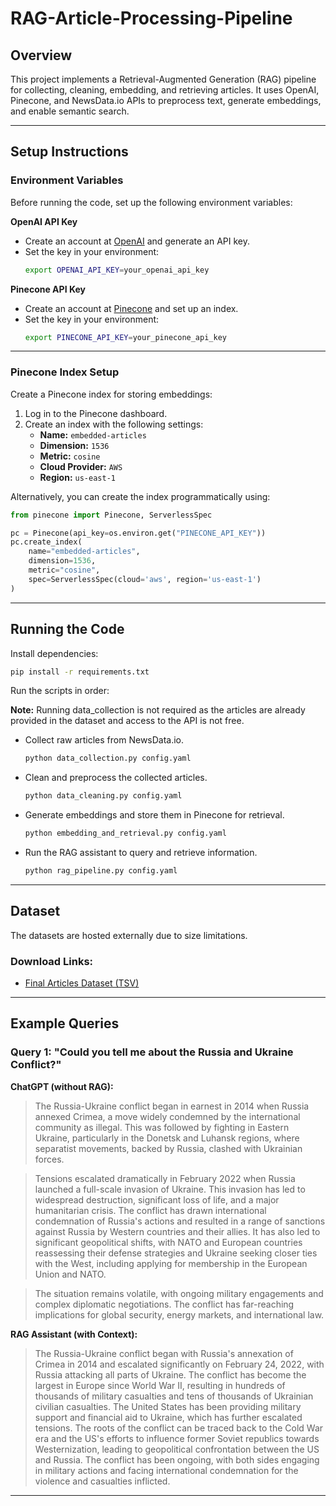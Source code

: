 # RAG-Article-Processing-Pipeline

## Overview
This project implements a Retrieval-Augmented Generation (RAG) pipeline for collecting, cleaning, embedding, and retrieving articles. It uses OpenAI, Pinecone, and NewsData.io APIs to preprocess text, generate embeddings, and enable semantic search.

---

## Setup Instructions

### Environment Variables
Before running the code, set up the following environment variables:


**OpenAI API Key**
   - Create an account at [OpenAI](https://platform.openai.com/) and generate an API key.
   - Set the key in your environment:
     ```bash
     export OPENAI_API_KEY=your_openai_api_key
     ```

**Pinecone API Key**
   - Create an account at [Pinecone](https://www.pinecone.io/) and set up an index.
   - Set the key in your environment:
     ```bash
     export PINECONE_API_KEY=your_pinecone_api_key
     ```

---

### Pinecone Index Setup
Create a Pinecone index for storing embeddings:
1. Log in to the Pinecone dashboard.
2. Create an index with the following settings:
   - **Name:** `embedded-articles`
   - **Dimension:** `1536`
   - **Metric:** `cosine`
   - **Cloud Provider:** `AWS`
   - **Region:** `us-east-1`

Alternatively, you can create the index programmatically using:
```python
from pinecone import Pinecone, ServerlessSpec

pc = Pinecone(api_key=os.environ.get("PINECONE_API_KEY"))
pc.create_index(
    name="embedded-articles",
    dimension=1536,
    metric="cosine",
    spec=ServerlessSpec(cloud='aws', region='us-east-1')
)
```

---

## Running the Code

Install dependencies:
   ```bash
   pip install -r requirements.txt
   ```

Run the scripts in order:

**Note:** Running data_collection is not required as the articles are already provided in the dataset and access to the API is not free.

   - Collect raw articles from NewsData.io.
     ```bash
     python data_collection.py config.yaml
     ```

   - Clean and preprocess the collected articles.
     ```bash
     python data_cleaning.py config.yaml
     ```

   - Generate embeddings and store them in Pinecone for retrieval.
     ```bash
     python embedding_and_retrieval.py config.yaml
     ```

   - Run the RAG assistant to query and retrieve information.
     ```bash
     python rag_pipeline.py config.yaml
     ```

---



## Dataset
The datasets are hosted externally due to size limitations.

### Download Links:
- [Final Articles Dataset (TSV)](https://drive.google.com/your-link-here)


---
## Example Queries

### Query 1: "Could you tell me about the Russia and Ukraine Conflict?"
**ChatGPT (without RAG):**
> The Russia-Ukraine conflict began in earnest in 2014 when Russia annexed Crimea, a move widely condemned by the international community as illegal. This was followed by fighting in Eastern Ukraine, particularly in the Donetsk and Luhansk regions, where separatist movements, backed by Russia, clashed with Ukrainian forces.

> Tensions escalated dramatically in February 2022 when Russia launched a full-scale invasion of Ukraine. This invasion has led to widespread destruction, significant loss of life, and a major humanitarian crisis. The conflict has drawn international condemnation of Russia's actions and resulted in a range of sanctions against Russia by Western countries and their allies. It has also led to significant geopolitical shifts, with NATO and European countries reassessing their defense strategies and Ukraine seeking closer ties with the West, including applying for membership in the European Union and NATO.

> The situation remains volatile, with ongoing military engagements and complex diplomatic negotiations. The conflict has far-reaching implications for global security, energy markets, and international law.

**RAG Assistant (with Context):**
> The Russia-Ukraine conflict began with Russia's annexation of Crimea in 2014 and escalated significantly on February 24, 2022, with Russia attacking all parts of Ukraine. The conflict has become the largest in Europe since World War II, resulting in hundreds of thousands of military casualties and tens of thousands of Ukrainian civilian casualties. The United States has been providing military support and financial aid to Ukraine, which has further escalated tensions. The roots of the conflict can be traced back to the Cold War era and the US's efforts to influence former Soviet republics towards Westernization, leading to geopolitical confrontation between the US and Russia. The conflict has been ongoing, with both sides engaging in military actions and facing international condemnation for the violence and casualties inflicted.

---
































